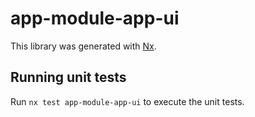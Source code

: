 # app-module-app-ui

This library was generated with [Nx](https://nx.dev).

## Running unit tests

Run `nx test app-module-app-ui` to execute the unit tests.
